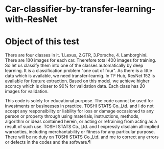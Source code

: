 # Car-classifier-by-transfer-learning-with-ResNet


# Object of this test

There are four classes in it. 1.Lexus, 2.GTR, 3.Porsche, 4. Lamborghini. There are 100 images for each car. Therefore total 400 images for training. So let us classify them into one of the classes automatically by deep learning. It is a classification problem "one out of four".  As there is a little data which is available, we need transfer-learnig. In TF Hub, ResNet 152 is available for feature extraction.  Based on this model, we achieve higher accracy which is closer to 90% for validation data. Each class has 20 images for validation.  








This code is solely for educational purpose. The code cannot be used for investments or busineeses in practice. TOSHI STATS Co.,Ltd. and I do not accept any responsibility or liability for loss or damage occasioned to any person or property through using materials, instructions, methods, algorithm or ideas contained herein, or acting or refraining from acting as a result of such use. TOSHI STATS Co.,Ltd. and I expressly disclaim all implied warranties, including merchantability or fitness for any particular purpose. There will be no duty on TOSHI STATS Co.,Ltd. and me to correct any errors or defects in the codes and the software.¶
